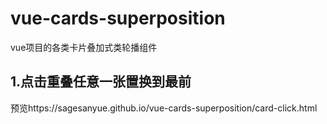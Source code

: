 # vue-cards-superposition
vue项目的各类卡片叠加式类轮播组件  
  
  ## 1.点击重叠任意一张置换到最前  
  预览https://sagesanyue.github.io/vue-cards-superposition/card-click.html
